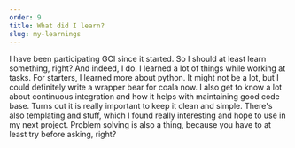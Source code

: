 ```yaml
---
order: 9
title: What did I learn?
slug: my-learnings
---
```


I have been participating GCI since it started. So I should at least learn
something, right? And indeed, I do. I learned a lot of things while working at
tasks. For starters, I learned more about python. It might not be a lot, but I
could definitely write a wrapper bear for coala now. I also get to know a lot
about continuous integration and how it helps with maintaining good code base.
Turns out it is really important to keep it clean and simple. There's also
templating and stuff, which I found really interesting and hope to use in my
next project. Problem solving is also a thing, because you have to at least try
before asking, right?

